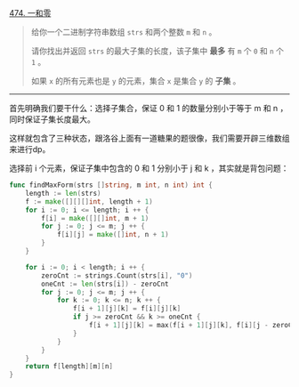 [474. 一和零](https://leetcode.cn/problems/ones-and-zeroes/)

> 给你一个二进制字符串数组 `strs` 和两个整数 `m` 和 `n` 。
>
> 请你找出并返回 `strs` 的最大子集的长度，该子集中 **最多** 有 `m` 个 `0` 和 `n` 个 `1` 。
>
> 如果 `x` 的所有元素也是 `y` 的元素，集合 `x` 是集合 `y` 的 **子集** 。

---

首先明确我们要干什么：选择子集合，保证 0 和 1 的数量分别小于等于 m 和 n ，同时保证子集长度最大。

这样就包含了三种状态，跟洛谷上面有一道糖果的题很像，我们需要开辟三维数组来进行dp。

选择前 i 个元素，保证子集中包含的 0 和 1 分别小于 j 和 k ，其实就是背包问题：

```go
func findMaxForm(strs []string, m int, n int) int {
    length := len(strs)
    f := make([][][]int, length + 1)
    for i := 0; i <= length; i ++ {
        f[i] = make([][]int, m + 1)
        for j := 0; j <= m; j ++ {
            f[i][j] = make([]int, n + 1)
        }
    }

    for i := 0; i < length; i ++ {
        zeroCnt := strings.Count(strs[i], "0")
        oneCnt := len(strs[i]) - zeroCnt
        for j := 0; j <= m; j ++ {
            for k := 0; k <= n; k ++ {
                f[i + 1][j][k] = f[i][j][k]
                if j >= zeroCnt && k >= oneCnt {
                    f[i + 1][j][k] = max(f[i + 1][j][k], f[i][j - zeroCnt][k - oneCnt] + 1)
                }
            }
        }
    }
    return f[length][m][n]
}
```

